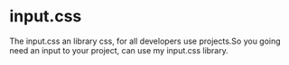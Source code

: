 input.css
=========

The input.css an library css, for all developers use projects.So you going need an input to your project, can use my input.css library.
